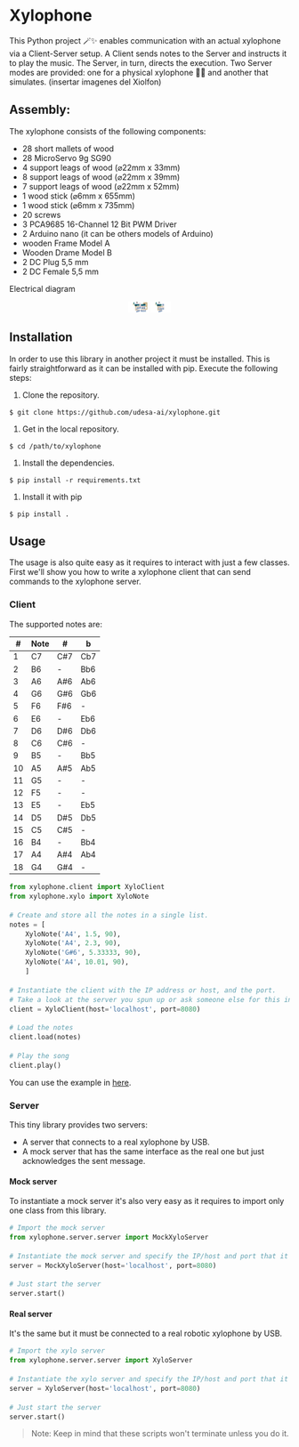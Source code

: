 # Xylophone

This Python project 🪄✨ enables communication with an actual xylophone via a Client-Server setup. A Client sends notes to the Server and instructs it to play the music. The Server, in turn, directs the execution. Two Server modes are provided: one for a physical xylophone 🎹🎶 and another that simulates.
(insertar imagenes del Xiolfon) 

## Assembly: 

The xylophone consists of the following components:
<ul> 
<li> 28 short mallets of wood 
<li> 28 MicroServo 9g  SG90 
<li> 4 support leags of wood (⌀22mm x 33mm)
<li> 8 support leags of wood (⌀22mm x 39mm)      
<li> 7 support leags of wood (⌀22mm x 52mm)
<li> 1 wood stick  (⌀6mm x 655mm)
<li> 1 wood stick  (⌀6mm x 735mm)
<li> 20 screws 
<li> 3 PCA9685 16-Channel 12 Bit PWM Driver 
<li> 2 Arduino nano (it can be others models of Arduino) 
<li> wooden Frame Model A 
<li> Wooden Drame Model B
<li> 2 DC Plug 5,5 mm 
<li> 2 DC Female 5,5 mm 
</ul

## Electrical diagram

<p align="center">
    <img src="xylophone/1.png" height="20">
    <img src="xylophone/2.png" height="20">




## Installation

In order to use this library in another project it must be installed.
This is fairly straightforward as it can be installed with pip.
Execute the following steps:

1. Clone the repository.

```shell
$ git clone https://github.com/udesa-ai/xylophone.git
```

1. Get in the local repository.

```shell
$ cd /path/to/xylophone
```

1. Install the dependencies.

```shell
$ pip install -r requirements.txt
```

1. Install it with pip

```shell
$ pip install .
```

## Usage

The usage is also quite easy as it requires to interact with just a few classes.
First we'll show you how to write a xylophone client that can send commands to the xylophone server.

### Client

The supported notes are:

| #  | Note | #   | b   |
|----|------|-----|-----|
| 1  | C7   | C#7 | Cb7 |
| 2  | B6   | -   | Bb6 |
| 3  | A6   | A#6 | Ab6 |
| 4  | G6   | G#6 | Gb6 |
| 5  | F6   | F#6 | -   |
| 6  | E6   | -   | Eb6 |
| 7  | D6   | D#6 | Db6 |
| 8  | C6   | C#6 | -   |
| 9  | B5   | -   | Bb5 |
| 10 | A5   | A#5 | Ab5 |
| 11 | G5   | -   | -   |
| 12 | F5   | -   | -   |
| 13 | E5   | -   | Eb5 |
| 14 | D5   | D#5 | Db5 |
| 15 | C5   | C#5 | -   |
| 16 | B4   |  -  | Bb4 |
| 17 | A4   | A#4 | Ab4 |
| 18 | G4   | G#4 | -   |


```python
from xylophone.client import XyloClient
from xylophone.xylo import XyloNote

# Create and store all the notes in a single list.
notes = [
    XyloNote('A4', 1.5, 90),
    XyloNote('A4', 2.3, 90),
    XyloNote('G#6', 5.33333, 90),
    XyloNote('A4', 10.01, 90),
    ]

# Instantiate the client with the IP address or host, and the port.
# Take a look at the server you spun up or ask someone else for this info.
client = XyloClient(host='localhost', port=8080)

# Load the notes
client.load(notes)

# Play the song
client.play()
```

You can use the example in [here](examples/xilo_client.py).

### Server

This tiny library provides two servers:

- A server that connects to a real xylophone by USB.
- A mock server that has the same interface as the real one but just acknowledges the sent message.

#### Mock server

To instantiate a mock server it's also very easy as it requires to import only one class from this library.

```python
# Import the mock server
from xylophone.server.server import MockXyloServer

# Instantiate the mock server and specify the IP/host and port that it's going to be using.
server = MockXyloServer(host='localhost', port=8080)

# Just start the server
server.start()
```

#### Real server

It's the same but it must be connected to a real robotic xylophone by USB.

```python
# Import the xylo server
from xylophone.server.server import XyloServer

# Instantiate the xylo server and specify the IP/host and port that it's going to be using.
server = XyloServer(host='localhost', port=8080)

# Just start the server
server.start()
```

> Note: Keep in mind that these scripts won't terminate unless you do it.
